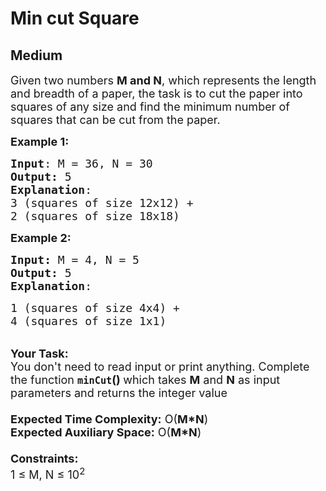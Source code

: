 # Min cut Square
## Medium 
<div class="problem-statement">
                <p></p><p><span style="font-size:18px">Given two numbers <strong>M and N</strong>, which represents the length and breadth of a paper, the task is to cut the paper into squares of any size and find the minimum number of squares that can be cut from the paper.</span></p>

<p><span style="font-size:18px"><strong>Example 1:</strong></span></p>

<pre><span style="font-size:18px"><strong>Input</strong>: M = 36, N = 30
<strong>Output:</strong> 5
<strong>Explanation</strong>: </span>
<span style="font-size:18px">3 (squares of size 12x12) + 
2 (squares of size 18x18)</span></pre>

<p><span style="font-size:18px"><strong>Example 2:</strong></span></p>

<pre><span style="font-size:18px"><strong>Input: </strong>M = 4, N = 5
<strong>Output: </strong>5
<strong>Explanation</strong>: 
</span></pre>

<pre><span style="font-size:18px">1 (squares of size 4x4) + 
4 (squares of size 1x1)</span></pre>

<p><br>
<span style="font-size:18px"><strong>Your Task:&nbsp;&nbsp;</strong><br>
You don't need to read input or print anything. Complete the function <strong><code>minCut</code>()&nbsp;</strong>which takes <strong>M</strong> and <strong>N</strong> as input parameters and returns the integer value<br>
<br>
<strong>Expected Time Complexity:</strong> O(<strong>M*N</strong>)<br>
<strong>Expected Auxiliary Space:</strong> O(<strong>M*N</strong>)<br>
<br>
<strong>Constraints:</strong><br>
1 ≤ M, N ≤ 10<sup>2</sup></span></p>
 <p></p>
            </div>